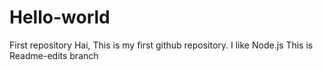 # Hello-world
First repository
Hai, This is my first github repository.
I like Node.js
This is Readme-edits branch
